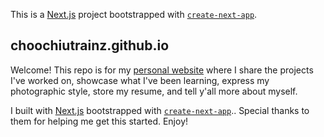 This is a [Next.js](https://nextjs.org/) project bootstrapped with [`create-next-app`](https://github.com/vercel/next.js/tree/canary/packages/create-next-app).

## choochiutrainz.github.io
Welcome! This repo is for my [personal website](https://choochiutrain.com) where I share the projects I've worked on, showcase what I've been learning, express my photographic style, store my resume, and tell y'all more about myself.

I built with [Next.js](https://nextjs.org/) bootstrapped with [`create-next-app`](https://github.com/vercel/next.js/tree/canary/packages/create-next-app).. Special thanks to them for helping me get this started. Enjoy!
